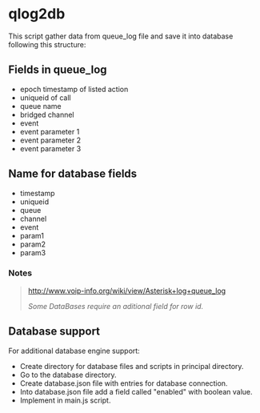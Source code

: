 qlog2db
=======

This script gather data from queue_log file and save it into database following this structure:

Fields in queue_log
-------------------

  * epoch timestamp of listed action
  * uniqueid of call
  * queue name
  * bridged channel
  * event
  * event parameter 1
  * event parameter 2
  * event parameter 3

Name for database fields
------------------------

 * timestamp
 * uniqueid
 * queue
 * channel
 * event
 * param1
 * param2
 * param3

### Notes
> http://www.voip-info.org/wiki/view/Asterisk+log+queue_log
>
> *Some DataBases require an aditional field for row id.*

Database support
----------------

For additional database engine support:

 * Create directory for database files and scripts in principal directory.
 * Go to the database directory.
 * Create database.json file with entries for database connection.
 * Into database.json file add a field called "enabled" with boolean value.
 * Implement in main.js script.
